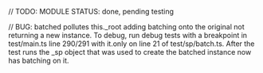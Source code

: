 // TODO: MODULE STATUS: done, pending testing

// BUG: batched pollutes this._root adding batching onto the original not returning a new instance. To debug, run debug tests with a breakpoint in test/main.ts line 290/291 with it.only on line 21 of test/sp/batch.ts. After the test runs the _sp object that was used to create the batched instance now has batching on it.